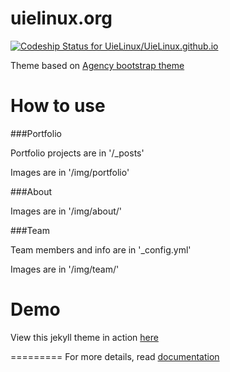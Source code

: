 uielinux.org
====================
[ ![Codeship Status for UieLinux/UieLinux.github.io](https://codeship.com/projects/0885d5b0-c1a5-0132-1a88-3eb2295b72b3/status?branch=master)](https://codeship.com/projects/73585)

Theme based on [Agency bootstrap theme ](http://startbootstrap.com/templates/agency/)

# How to use

###Portfolio

Portfolio projects are in '/_posts'

Images are in '/img/portfolio'

###About

Images are in '/img/about/'

###Team

Team members and info are in '_config.yml'

Images are in '/img/team/'


# Demo

View this jekyll theme in action [here](https://y7kim.github.io/agency-jekyll-theme)

=========
For more details, read [documentation](http://jekyllrb.com/)
